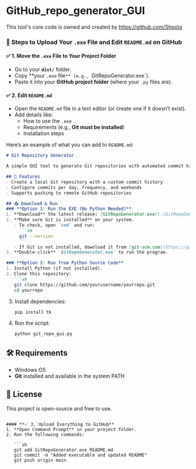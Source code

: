 # GitHub_repo_generator_GUI
This tool's core code is owned and created by https://github.com/Shpota

 
### **📌 Steps to Upload Your `.exe` File and Edit `README.md` on GitHub**  

#### **✅ 1. Move the `.exe` File to Your Project Folder**  
- Go to your **`dist/`** folder.  
- Copy **your `.exe` file`** (e.g., `GitRepoGenerator.exe`).  
- Paste it into your **GitHub project folder** (where your `.py` files are).  

#### **✅ 2. Edit `README.md`**  
- Open the `README.md` file in a text editor (or create one if it doesn’t exist).  
- Add details like:  
  - How to use the `.exe`  
  - Requirements (e.g., **Git must be installed**)  
  - Installation steps  

Here’s an example of what you can add to `README.md`:  

```md
# Git Repository Generator

A simple GUI tool to generate Git repositories with automated commit history.

## 🔹 Features
- Create a local Git repository with a custom commit history
- Configure commits per day, frequency, and weekends
- Supports pushing to remote GitHub repositories

## 📥 Download & Run
### **Option 1: Run the EXE (No Python Needed)**
1. **Download** the latest release: [GitRepoGenerator.exe](./GitRepoGenerator.exe)
2. **Make sure Git is installed** on your system.  
   - To check, open `cmd` and run:
     ```sh
     git --version
     ```
   - If Git is not installed, download it from [git-scm.com](https://git-scm.com/downloads).
3. **Double-click** `GitRepoGenerator.exe` to run the program.

### **Option 2: Run from Python Source Code**
1. Install Python (if not installed).
2. Clone this repository:
   ```sh
   git clone https://github.com/yourusername/yourrepo.git
   cd yourrepo
   ```
3. Install dependencies:
   ```sh
   pip install tk
   ```
4. Run the script:
   ```sh
   python git_repo_gui.py
   ```

## 🛠 Requirements
- Windows OS
- **Git** installed and available in the system PATH

## 📜 License
This project is open-source and free to use.
```

#### **✅ 3. Upload Everything to GitHub**
1. **Open Command Prompt** in your project folder.  
2. Run the following commands:  

   ```sh
   git add GitRepoGenerator.exe README.md
   git commit -m "Added executable and updated README"
   git push origin main
   ```
